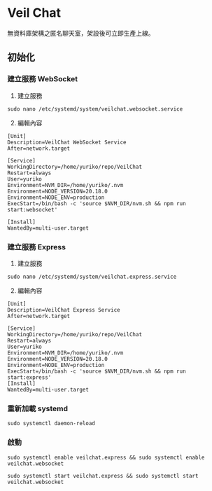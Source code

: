 # Veil Chat
無資料庫架構之匿名聊天室，架設後可立即生產上線。

## 初始化

### 建立服務 WebSocket

1. 建立服務
```
sudo nano /etc/systemd/system/veilchat.websocket.service
```

2. 編輯內容
```
[Unit]
Description=VeilChat WebSocket Service
After=network.target

[Service]
WorkingDirectory=/home/yuriko/repo/VeilChat
Restart=always
User=yuriko
Environment=NVM_DIR=/home/yuriko/.nvm
Environment=NODE_VERSION=20.18.0
Environment=NODE_ENV=production
ExecStart=/bin/bash -c 'source $NVM_DIR/nvm.sh && npm run start:websocket'

[Install]
WantedBy=multi-user.target
```

### 建立服務 Express

1. 建立服務
```
sudo nano /etc/systemd/system/veilchat.express.service
```

2. 編輯內容
```
[Unit]
Description=VeilChat Express Service
After=network.target

[Service]
WorkingDirectory=/home/yuriko/repo/VeilChat
Restart=always
User=yuriko
Environment=NVM_DIR=/home/yuriko/.nvm
Environment=NODE_VERSION=20.18.0
Environment=NODE_ENV=production
ExecStart=/bin/bash -c 'source $NVM_DIR/nvm.sh && npm run start:express'
[Install]
WantedBy=multi-user.target
```


### 重新加載 systemd
```
sudo systemctl daemon-reload
```

### 啟動
```
sudo systemctl enable veilchat.express && sudo systemctl enable veilchat.websocket
```

```
sudo systemctl start veilchat.express && sudo systemctl start veilchat.websocket
```